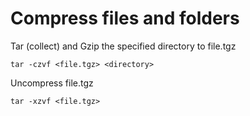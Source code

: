 
# Compress files and folders

Tar (collect) and Gzip the specified directory to file.tgz

	tar -czvf <file.tgz> <directory>
	
Uncompress file.tgz

	tar -xzvf <file.tgz>